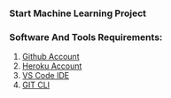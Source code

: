 ### Start Machine Learning Project

### Software And Tools Requirements:
1. [Github Account](https://github.com)
2. [Heroku Account](https://heroku.com)
3. [VS Code IDE](https://code.visualstudio.com/)
4. [GIT CLI](https://git-scm.com/book/en/v2/Getting-Started-The-Command-Line) 